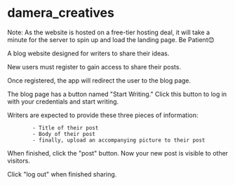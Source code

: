 # damera_creatives

Note: As the website is hosted on a free-tier hosting deal, it will take a minute for the server to spin up and load the landing page. Be Patient😊                                                                                 

A blog website designed for writers to share their ideas.

New users must register to gain access to share their posts.

Once registered, the app will redirect the user to the blog page. 

The blog page has a button named "Start Writing." Click this button to log in with your credentials and start writing.

Writers are expected to provide these three pieces of information:

            - Title of their post
            - Body of their post
            - finally, upload an accompanying picture to their post

When finished, click the "post" button. Now your new post is visible to other visitors.

Click "log out" when finished sharing.



